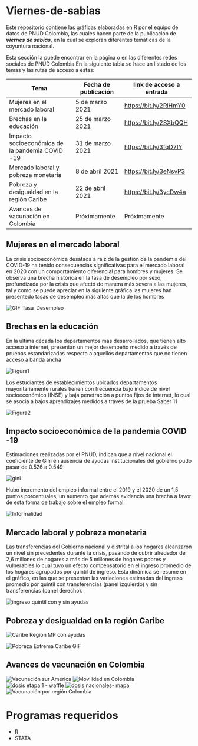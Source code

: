 # Viernes-de-sabias

Este repositorio contiene las gráficas elaboradas en R por el equipo de datos de PNUD Colombia, las cuales hacen  parte de la publicación de   **_viernes de sabías_**, en la cual se exploran  diferentes temáticas de la coyuntura nacional. 

Esta sección la puede encontrar en la página o en las diferentes redes sociales  de PNUD  Colombia.En la siguiente tabla  se hace un listado de los temas y  las rutas de acceso a estas:

Tema | Fecha de publicación | link de acceso a entrada
------------ | -------------| -------------
Mujeres en el mercado laboral|  5 de marzo 2021| https://bit.ly/2RlHmY0
Brechas en la educación      |  25 de marzo 2021| https://bit.ly/2SXbQQH
Impacto  socioeconómica de la pandemia COVID -19|  31 de marzo 2021| https://bit.ly/3fqD7lY
Mercado laboral y pobreza monetaria |  8 de abril 2021| https://bit.ly/3eNsvP3
Pobreza y desigualdad en la región Caribe|  22 de abril 2021| https://bit.ly/3ycDw4a
Avances de vacunación en Colombia |  Próximamente | Próximamente 


## Mujeres en el mercado laboral

La crisis socioeconómica desatada a raíz de la gestión de la pandemia del COVID-19 ha tenido consecuencias significativas para el mercado laboral en 2020 con un comportamiento diferencial para hombres y mujeres. Se observa una brecha histórica en la tasa de desempleo por sexo, profundizada por la crisis que afectó de manera más severa a las mujeres, tal y como se puede apreciar en la siguiente gráfica las mujeres han  presentedo tasas de desempleo más altas que la de los hombres
  
![GIF_Tasa_Desempleo](https://user-images.githubusercontent.com/73482880/118405603-6e519500-b63e-11eb-90a7-0caa35e9c40a.gif)

## Brechas en la educación 

En la última década los departamentos más desarrollados, que tienen alto acceso a internet, presentan un mejor desempeño medido a través de pruebas estandarizadas respecto a aquellos departamentos que no tienen acceso a banda ancha

![Figura1](https://user-images.githubusercontent.com/73482880/118412900-23e20f80-b662-11eb-9d47-3a35a3b99446.gif)

Los estudiantes de establecimientos ubicados departamentos mayoritariamente rurales tienen con frecuencia bajo índice de nivel socioeconómico (INSE) y baja penetración a puntos fijos de internet, lo cual se asocia a bajos aprendizajes medidos a través de la prueba Saber 11

![Figura2](https://user-images.githubusercontent.com/73482880/118412912-30666800-b662-11eb-9d6b-f734f3f706e2.gif)

##  Impacto  socioeconómica de la pandemia COVID -19
Estimaciones realizadas por el PNUD, indican que a nivel nacional el coeficiente de Gini en ausencia de ayudas institucionales del gobierno pudo pasar de 0.526 a 0.549

![gini](https://user-images.githubusercontent.com/73482880/118412814-b1712f80-b661-11eb-87d0-ad422e91e1da.jpg)


Hubo incremento del empleo informal entre el 2019 y el 2020 de un 1,5 puntos porcentuales; un aumento que además evidencia una brecha a favor de esta forma de trabajo sobre el empleo formal.

![Informalidad](https://user-images.githubusercontent.com/73482880/118413216-c222a500-b663-11eb-893b-3fc869d3709c.jpg)

## Mercado laboral y pobreza monetaria 

Las transferencias del Gobierno nacional y distrital a los hogares alcanzaron un nivel sin precedentes durante la crisis, pasando de cubrir alrededor de 2,6 millones de hogares a más de 5 millones de hogares pobres y vulnerables lo cual tuvo un efecto compensatorio  en el ingreso promedio de los hogares agrupados por quintil de ingreso. Esta dinámica se resume en el gráfico, en las que se presentan las variaciones estimadas del ingreso promedio por quintil con transferencias (panel izquierdo) y sin transferencias (panel derecho).

![ingreso quintil con y sin ayudas](https://user-images.githubusercontent.com/73482880/118413197-addea800-b663-11eb-8211-f64c6ae25c31.gif)

## Pobreza y desigualdad en la región Caribe

![Caribe Region MP con ayudas](https://user-images.githubusercontent.com/73482880/118412828-c51c9600-b661-11eb-9573-42887ba4c653.jpg)


![Pobreza Extrema Caribe GIF](https://user-images.githubusercontent.com/73482880/118413160-812a9080-b663-11eb-8d5e-c1f1632fe168.gif)

## Avances de vacunación en Colombia 


![Vacunación sur América](https://user-images.githubusercontent.com/73482880/118412844-dbc2ed00-b661-11eb-9f87-92c3d3ece2b2.gif)
![Movilidad en Colombia ](https://user-images.githubusercontent.com/73482880/118412849-e1b8ce00-b661-11eb-823a-87a79ea4f9ea.gif)
![dosis etapa 1 - waffle](https://user-images.githubusercontent.com/73482880/118412850-e3829180-b661-11eb-91b4-cdb145fa9c22.png)
![dosis nacionales- mapa](https://user-images.githubusercontent.com/73482880/118412853-e67d8200-b661-11eb-82df-22e5a3eac167.png)
![Vacunación por región Colombia](https://user-images.githubusercontent.com/73482880/118413239-dff00a00-b663-11eb-9ce0-d5285b0fd0c4.png)



</p>

# Programas requeridos 
 * R
 * STATA


